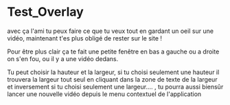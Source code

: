 # Test_Overlay
avec ça l'ami tu peux faire ce que tu veux tout en gardant un oeil sur une vidéo, maintenant t'es plus obligé de rester sur le site !

Pour être plus clair ça te fait une petite fenêtre en bas a gauche ou a droite on s'en fou, ou il y a une vidéo dedans. 

Tu peut choisir la hauteur et la largeur, si tu choisi seulement une hauteur il trouvera la largeur tout seul en cliquant dans la zone
de texte de la largeur et inversement si tu choisi seulement une largeur.... , tu pourra aussi biensûr lancer une nouvelle vidéo depuis
le menu contextuel de l'application
